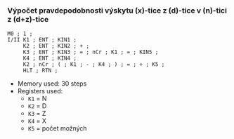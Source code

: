 ### Výpočet pravdepodobnosti výskytu (x)-tice z (d)-tice v (n)-tici z (d+z)-tice
```
M0 ; 1 ;
I/II K1 ; ENT ; KIN1 ;
     K2 ; ENT ; KIN2 ; + ;
     K3 ; ENT ; KIN3 ; = ; nCr ; K1 ; = ; KIN5 ;
     K4 ; ENT ; KIN4 ;
     K2 ; nCr ; ( ; K1 ; - ; K4 ; ) ; = ; ÷ ; K5 ;
     HLT ; RTN ;
```

- Memory used: 30 steps
- Registers used:
  - `K1` = N
  - `K2` = D
  - `K3` = Z
  - `K4` = X
  - `K5` = počet možných
